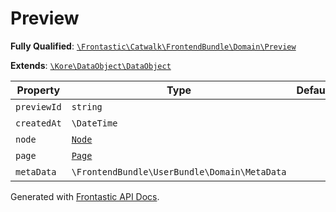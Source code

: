#  Preview

**Fully Qualified**: [`\Frontastic\Catwalk\FrontendBundle\Domain\Preview`](../../../../src/php/FrontendBundle/Domain/Preview.php)

**Extends**: [`\Kore\DataObject\DataObject`](https://github.com/kore/DataObject)

Property|Type|Default|Required|Description
--------|----|-------|--------|-----------
`previewId` | `string` |  | - | 
`createdAt` | `\DateTime` |  | - | 
`node` | [`Node`](Node.md) |  | - | 
`page` | [`Page`](Page.md) |  | - | 
`metaData` | `\FrontendBundle\UserBundle\Domain\MetaData` |  | - | 

Generated with [Frontastic API Docs](https://github.com/FrontasticGmbH/apidocs).
